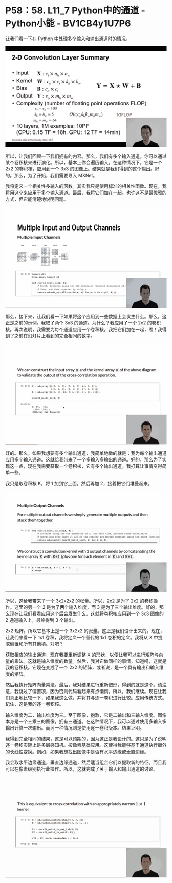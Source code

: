 # P58：58. L11_7 Python中的通道 - Python小能 - BV1CB4y1U7P6

让我们看一下在 Python 中处理多个输入和输出通道时的情况。

![](img/adf68df113a8a0601ee05df247f85d96_1.png)

所以，让我们回顾一下我们拥有的内容。那么，我们有多个输入通道。你可以通过某个卷积核来进行演化。所以，基本上你会遍历输入。在这种情况下，它是一个 2x2 的卷积核，应用到一个 3x3 的图像上。结果就是我们得到的这个输出。好的。那么，为了开始，我们需要导入 MXNet。

我将定义一个相关性多输入的函数。其实我只是使用标准的相关性函数。现在，我将用这个来应用于多个输入通道。最后，我将它们加在一起。也许这不是最优雅的方式，但它能清楚地说明问题。

![](img/adf68df113a8a0601ee05df247f85d96_3.png)

那么，接下来，让我们看一下如果将这个应用到一些数据上会发生什么。那么，这正是之前的示例。我取了两个 3x3 的通道。为什么？我应用了一个 2x2 的卷积核。再次说明，我需要为每个通道应用一个卷积核。我把它们加在一起，瞧！我得到了之前在幻灯片上看到的完全相同的数字。

![](img/adf68df113a8a0601ee05df247f85d96_5.png)

好的。那么，如果我想要有多个输出通道，我简单地做的就是：我为每个输出通道应用多个输入通道。这就给我带来了一个多输入多输出的通道。好的，那么为了实现这一点，现在我需要获取一个卷积核，它有多个输出通道。我打算让事情变得简单一些。

我只是取卷积核 K，将 1 加到它上面，然后再加 2，接着把它们堆叠起来。

![](img/adf68df113a8a0601ee05df247f85d96_7.png)

所以，这给我带来了一个 3x2x2x2 的张量。所以，2x2 是为了 2x2 的卷积操作。这里的另一个 2 是为了两个输入维度，而 3 是为了三个输出维度。好的，那么现在让我们看看应用这个后会发生什么。这就将卷积核应用到一个 3x3 图像的 2 通道输入上，最终得到 3 个输出。

2x2 矩阵。所以它基本上是一个 3x2x2 的张量。这正是我们设计出来的。现在，让我们来看一下 1x1 卷积，我将定义一个替代的 1x1 卷积的定义。我将从 X 中提取偏置和所有其他项。对吧？

获取相应的输出通道，现在我要重新调整 X 的形状，以便让我可以进行矩阵与向量的乘法。这就是输入维度的数量。然后，我对它做同样的事情，知道吗，这就是我的卷积核。它现在变成了一个 2x2 的矩阵，或者说，是一个具有输出和输入维度的矩阵。

然后我执行矩阵向量乘法。最后，我对结果进行重新塑形，得到的就是这个。请注意，我跳过了偏置项，因为否则代码看起来有点懒惰。所以，我们继续。现在让我们真正地比较一下，如果我这么做，并将其与逐一卷积进行比较。应用传统方式。记住，这是我的逐一卷积核。

输入维度为二，输出维度为三。至于图像，抱歉，它是二输出和三输入维度。图像本身是一个三乘三的图像，拥有三通道。在这种情况下，我可以通过使用多输入多输出计算一次输出。而另一种情况则是使用逐一卷积版本。结果证明。

我得到完全相同的结果，这是可以预期的，因为这正是我设计的。这只是为了说明逐一卷积实际上是多层感知机。按像素基础应用。这使得我能够基于通道执行额外的长线性变换。例如，如果我想找出图像中是否有水平边缘或垂直边缘。

我会取水平边缘通道，垂直边缘通道，然后适当组合它们以提取新的特征。而且我可以在像素级别执行此操作。所以，这就完成了关于输入和输出通道的讨论。

![](img/adf68df113a8a0601ee05df247f85d96_9.png)
